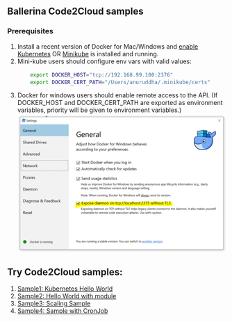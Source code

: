 ## Ballerina Code2Cloud samples

### Prerequisites
 1. Install a recent version of Docker for Mac/Windows and [enable Kubernetes](https://docs.docker.com/docker-for-mac/#kubernetes) OR
    [Minikube](https://kubernetes.io/docs/tasks/tools/install-minikube/) is installed and running.
 2. Mini-kube users should configure env vars with valid values: 
    ```bash
        export DOCKER_HOST="tcp://192.168.99.100:2376" 
        export DOCKER_CERT_PATH="/Users/anuruddha/.minikube/certs"
    ```
 2. Docker for windows users should enable remote access to the API.
 (If DOCKER_HOST and DOCKER_CERT_PATH are exported as environment variables, priority will be given to environment variables.)
 ![alt tag](./images/docker_for_windows.png)
  

## Try Code2Cloud samples:

1. [Sample1: Kubernetes Hello World](sample1/)
1. [Sample2: Hello World with module](sample2/)
1. [Sample3: Scaling Sample](sample3/)
1. [Sample4: Sample with CronJob](sample4/)